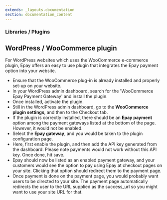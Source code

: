 ```yaml
---
extends: _layouts.documentation
section: documentation_content
---
```


### Libraries / Plugins

## WordPress / WooCommerce plugin

For WordPress websites which uses the WooCommerce e-commerce plugin, Epay offers an easy to use plugin that integrates the Epay payment option into your website. 

* Ensure that the WooCommerce plug-in is already installed and properly set-up on your website.
* In your WordPress admin dashboard, search for the 'WooCommerce Epay Payment Gateway' and install the plugin.
* Once installed, activate the plugin.
* Still in the WordPress admin dashboard, go to the **WooCommerce plugin settings**, and then to the Checkout tab.
* If the plugin is correctly installed, there should be an **Epay payment** option among the payment gateways listed at the bottom of the page. However, it would not be enabled.
* Select the **Epay gateway**, and you would be taken to the plugin configuration page.
* Here, first enable the plugin, and then add the API key generated from the dashboard. Please note payments would not work without this API key. Once done, hit save.
* Epay should now be listed as an enabled payment gateway, and your customers would see the option to pay using Epay at checkout pages on your site. Clicking that option should redirect them to the payment page.
* Once payment is done on the payment page, you would probably want users to be directed to your site. The payment page automatically redirects the user to the URL supplied as the success_url so you might want to use your site URL for that.